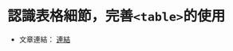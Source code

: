 # 認識表格細節，完善`<table>`的使用
- 文章連結： [連結](https://medium.com/@lai0706/%E8%AA%8D%E8%AD%98%E8%A1%A8%E6%A0%BC%E7%B4%B0%E7%AF%80-%E5%AE%8C%E5%96%84-table-%E7%9A%84%E4%BD%BF%E7%94%A8-36b0952115f1)
